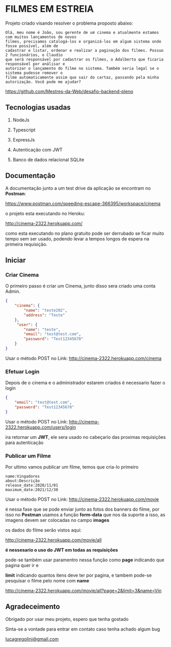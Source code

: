 # FILMES EM ESTREIA

Projeto criado visando resolver o problema proposto abaixo:

```
Olá, meu nome é João, sou gerente de um cinema e atualmente estamos com muitos lançamentos de novos 
filmes, precisamos catalogá-los e organizá-los em algum sistema onde fosse possível, além de 
cadastrar e listar, ordenar e realizar a paginação dos filmes. Possuo 2 funcionários, o Claudio 
que será responsável por cadastrar os filmes, o Adalberto que ficaria responsável por análisar e 
autorizar o lançamento do filme no sistema. Também seria legal se o sistema pudesse remover o 
filme automaticamente assim que sair do cartaz, passando pela minha autorização. Você pode me ajudar?
```

https://github.com/Mestres-da-Web/desafio-backend-pleno

## Tecnologias usadas

1. NodeJs 

2. Typescript
3. ExpressJs
4. Autenticação com JWT
5. Banco de dados relacional SQLite

## Documentação

A documentação junto a um test drive da aplicação se encontram no **Postman**:

https://www.postman.com/speeding-escape-366395/workspace/cinema

o projeto esta executando no Heroku:

http://cinema-2322.herokuapp.com/

como esta executando no plano gratuito pode ser derrubado se ficar muito tempo sem ser usado, podendo levar a tempos longos de espera na primeira requisição.

## Iniciar

### Criar Cinema

O primeiro passo é criar um Cinema, junto disso sera criado uma conta Admin.

```JSON
{
    "cinema": {
        "name": "teste202",
        "address": "Teste"
    },
     "user": {
        "name": "teste",
        "email": "test@test.com",
        "password": "Test12345678"
    }
}
```

Usar o método POST no Link:  http://cinema-2322.herokuapp.com/cinema



### Efetuar Login



Depois de o cinema e o administrador estarem criados é necessario fazer o login

```JSON
{
    "email": "test@test.com",
    "password": "Test12345678"
}
```

Usar o método POST no Link:  http://cinema-2322.herokuapp.com/users/login



ira retornar um **JWT**, ele sera usado no cabeçario das proximas requisições para autenticação



### Publicar um Filme

Por ultimo vamos publicar um filme, temos que cria-lo primeiro

```form-data
name:Vingadores
about:Descrição
release_date:2020/11/01
maximum_date:2021/12/30
```

Usar o método POST no Link:  http://cinema-2322.herokuapp.com/movie

é nessa fase que se pode enviar junto as fotos dos banners do filme, por isso no **Postman** usamos a função **form-data** que nos da suporte a isso, as imagens devem ser colocadas no campo **images**



os dados do filme serão vistos aqui:

http://cinema-2322.herokuapp.com/movie/all

**é nessesario o uso do JWT em todas as requisições**



pode-se também usar paramentro nessa função como **page** indicando que pagina quer ir e 

**limit** indicando quantos itens deve ter por pagina, e tambem pode-se pesquisar o filme pelo nome com **name**

http://cinema-2322.herokuapp.com/movie/all?page=2&limit=3&name=Vin





## Agradeceimento

Obrigado por usar meu projeto, espero que tenha gostado

Sinta-se a vontade para entrar em contato caso tenha achado algum bug

lucagregolini@gmail.com
